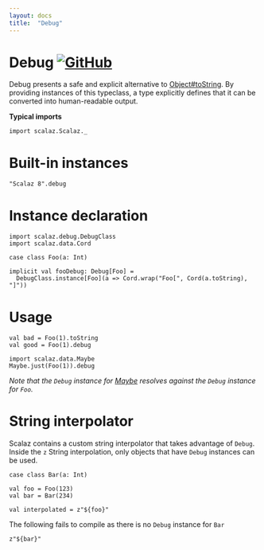 ```yaml
---
layout: docs
title:  "Debug"
---
```


# Debug [![GitHub](../img/github.png)](https://github.com/scalaz/scalaz/blob/series/8.0.x/base/shared/src/main/scala/scalaz/debug/debug.scala)

Debug presents a safe and explicit alternative to [Object#toString](https://docs.oracle.com/javase/8/docs/api/java/lang/Object.html#toString--).
By providing instances of this typeclass, a type explicitly defines that it can be converted into human-readable output.

**Typical imports**

```tut:silent
import scalaz.Scalaz._
```

# Built-in instances

```tut
"Scalaz 8".debug
```

# Instance declaration

```tut
import scalaz.debug.DebugClass
import scalaz.data.Cord

case class Foo(a: Int)

implicit val fooDebug: Debug[Foo] = 
  DebugClass.instance[Foo](a => Cord.wrap("Foo[", Cord(a.toString), "]"))
```

# Usage

```tut
val bad = Foo(1).toString
val good = Foo(1).debug

import scalaz.data.Maybe
Maybe.just(Foo(1)).debug
```

*Note that the `Debug` instance for [Maybe](../data/Maybe.html) resolves against the `Debug` instance for `Foo`.*

# String interpolator

Scalaz contains a custom string interpolator that takes advantage of `Debug`.
Inside the `z` String interpolation, only objects that have `Debug` instances can be used.

```tut
case class Bar(a: Int)

val foo = Foo(123)
val bar = Bar(234)

val interpolated = z"${foo}"
```

The following fails to compile as there is no `Debug` instance for `Bar`

```tut:fail
z"${bar}"
```
